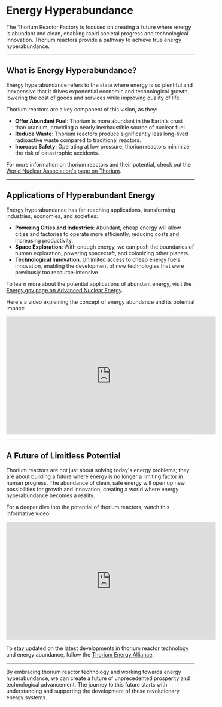 # Energy Hyperabundance

The Thorium Reactor Factory is focused on creating a future where energy is abundant and clean, enabling rapid societal progress and technological innovation. Thorium reactors provide a pathway to achieve true energy hyperabundance.

---

## What is Energy Hyperabundance?

Energy hyperabundance refers to the state where energy is so plentiful and inexpensive that it drives exponential economic and technological growth, lowering the cost of goods and services while improving quality of life.

Thorium reactors are a key component of this vision, as they:

- **Offer Abundant Fuel**: Thorium is more abundant in the Earth's crust than uranium, providing a nearly inexhaustible source of nuclear fuel.
- **Reduce Waste**: Thorium reactors produce significantly less long-lived radioactive waste compared to traditional reactors.
- **Increase Safety**: Operating at low pressure, thorium reactors minimize the risk of catastrophic accidents.

For more information on thorium reactors and their potential, check out the [World Nuclear Association's page on Thorium](https://world-nuclear.org/information-library/current-and-future-generation/thorium.aspx).

---

## Applications of Hyperabundant Energy

Energy hyperabundance has far-reaching applications, transforming industries, economies, and societies:

- **Powering Cities and Industries**: Abundant, cheap energy will allow cities and factories to operate more efficiently, reducing costs and increasing productivity.
- **Space Exploration**: With enough energy, we can push the boundaries of human exploration, powering spacecraft, and colonizing other planets.
- **Technological Innovation**: Unlimited access to cheap energy fuels innovation, enabling the development of new technologies that were previously too resource-intensive.

To learn more about the potential applications of abundant energy, visit the [Energy.gov page on Advanced Nuclear Energy](https://www.energy.gov/ne/advanced-nuclear-energy).

Here's a video explaining the concept of energy abundance and its potential impact:

<iframe width="560" height="315" src="https://www.youtube.com/embed/8lXdyD2Yzls" frameborder="0" allow="accelerometer; autoplay; encrypted-media; gyroscope; picture-in-picture" allowfullscreen></iframe>

---

## A Future of Limitless Potential

Thorium reactors are not just about solving today's energy problems; they are about building a future where energy is no longer a limiting factor in human progress. The abundance of clean, safe energy will open up new possibilities for growth and innovation, creating a world where energy hyperabundance becomes a reality.

For a deeper dive into the potential of thorium reactors, watch this informative video:

<iframe width="560" height="315" src="https://www.youtube.com/embed/jjM9E6d42-M" frameborder="0" allow="accelerometer; autoplay; encrypted-media; gyroscope; picture-in-picture" allowfullscreen></iframe>

To stay updated on the latest developments in thorium reactor technology and energy abundance, follow the [Thorium Energy Alliance](https://thoriumenergyalliance.com/).

---

By embracing thorium reactor technology and working towards energy hyperabundance, we can create a future of unprecedented prosperity and technological advancement. The journey to this future starts with understanding and supporting the development of these revolutionary energy systems.
